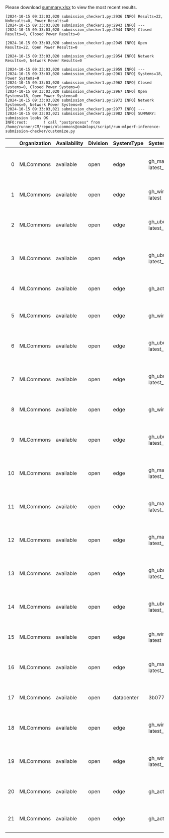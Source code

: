 Please download [summary.xlsx](summary.xlsx) to view the most recent results. 
 ```
[2024-10-15 09:33:03,020 submission_checker1.py:2936 INFO] Results=22, NoResults=0, Power Results=0
[2024-10-15 09:33:03,020 submission_checker1.py:2943 INFO] ---
[2024-10-15 09:33:03,020 submission_checker1.py:2944 INFO] Closed Results=0, Closed Power Results=0

[2024-10-15 09:33:03,020 submission_checker1.py:2949 INFO] Open Results=22, Open Power Results=0

[2024-10-15 09:33:03,020 submission_checker1.py:2954 INFO] Network Results=0, Network Power Results=0

[2024-10-15 09:33:03,020 submission_checker1.py:2959 INFO] ---
[2024-10-15 09:33:03,020 submission_checker1.py:2961 INFO] Systems=18, Power Systems=0
[2024-10-15 09:33:03,020 submission_checker1.py:2962 INFO] Closed Systems=0, Closed Power Systems=0
[2024-10-15 09:33:03,020 submission_checker1.py:2967 INFO] Open Systems=18, Open Power Systems=0
[2024-10-15 09:33:03,020 submission_checker1.py:2972 INFO] Network Systems=0, Network Power Systems=0
[2024-10-15 09:33:03,021 submission_checker1.py:2977 INFO] ---
[2024-10-15 09:33:03,021 submission_checker1.py:2982 INFO] SUMMARY: submission looks OK
INFO:root:       ! call "postprocess" from /home/runner/CM/repos/mlcommons@cm4mlops/script/run-mlperf-inference-submission-checker/customize.py

```

|    | Organization   | Availability   | Division   | SystemType   | SystemName            | Platform                                                               | Model               | MlperfModel         | Scenario   |    Result | Accuracy                                                       |   number_of_nodes | host_processor_model_name       |   host_processors_per_node |   host_processor_core_count | accelerator_model_name   |   accelerators_per_node | Location                                                                                                       | framework           | operating_system                                | notes                             |   compliance |   errors | version   |   inferred | has_power   | Units     | weight_data_types   |
|---:|:---------------|:---------------|:-----------|:-------------|:----------------------|:-----------------------------------------------------------------------|:--------------------|:--------------------|:-----------|----------:|:---------------------------------------------------------------|------------------:|:--------------------------------|---------------------------:|----------------------------:|:-------------------------|------------------------:|:---------------------------------------------------------------------------------------------------------------|:--------------------|:------------------------------------------------|:----------------------------------|-------------:|---------:|:----------|-----------:|:------------|:----------|:--------------------|
|  0 | MLCommons      | available      | open       | edge         | gh_macos-latest_x86   | gh_macos-latest_x86-reference-cpu-pytorch_v2.4.1-default_config        | retinanet           | retinanet           | Offline    |  0.430417 | mAP: 76.951                                                    |                 1 | undefined                       |                          1 |                           3 | nan                      |                       0 | open/MLCommons/results/gh_macos-latest_x86-reference-cpu-pytorch_v2.4.1-default_config/retinanet/offline       | pytorch v2.4.1      | (darwin-23.6.0)                                 | Automated by MLCommons CM v3.2.2. |            1 |        0 | v4.1      |          0 | False       | Samples/s | fp32                |
|  1 | MLCommons      | available      | open       | edge         | gh_windows-latest     | gh_windows-latest-reference-cpu-onnxruntime_v1.19.2-default_config     | retinanet           | retinanet           | Offline    |  0.338212 | mAP: 76.951                                                    |                 1 | undefined                       |                          1 |                           1 | nan                      |                       0 | open/MLCommons/results/gh_windows-latest-reference-cpu-onnxruntime_v1.19.2-default_config/retinanet/offline    | onnxruntime v1.19.2 | Windows-2022Server-10.0.20348-SP0               | Automated by MLCommons CM v3.2.2. |            1 |        0 | v4.1      |          0 | False       | Samples/s | fp32                |
|  2 | MLCommons      | available      | open       | edge         | gh_ubuntu-latest_x86  | gh_ubuntu-latest_x86-reference-cpu-onnxruntime_v1.19.2-default_config  | resnet50            | resnet              | Offline    | 23.274    | acc: 76.000                                                    |                 1 | AMD EPYC 7763 64-Core Processor |                          1 |                           2 | nan                      |                       0 | open/MLCommons/results/gh_ubuntu-latest_x86-reference-cpu-onnxruntime_v1.19.2-default_config/resnet50/offline  | onnxruntime v1.19.2 | Ubuntu 22.04 (linux-6.5.0-1025-azure-glibc2.35) | Automated by MLCommons CM v3.2.2. |            1 |        0 | v4.1      |          0 | False       | Samples/s | fp32                |
|  3 | MLCommons      | available      | open       | edge         | gh_ubuntu-latest_x86  | gh_ubuntu-latest_x86-reference-cpu-onnxruntime_v1.19.2-default_config  | retinanet           | retinanet           | Offline    |  0.432822 | mAP: 76.951                                                    |                 1 | AMD EPYC 7763 64-Core Processor |                          1 |                           2 | nan                      |                       0 | open/MLCommons/results/gh_ubuntu-latest_x86-reference-cpu-onnxruntime_v1.19.2-default_config/retinanet/offline | onnxruntime v1.19.2 | Ubuntu 22.04 (linux-6.5.0-1025-azure-glibc2.35) | Automated by MLCommons CM v3.2.2. |            1 |        0 | v4.1      |          0 | False       | Samples/s | fp32                |
|  4 | MLCommons      | available      | open       | edge         | gh_action             | gh_action-reference-gpu-pytorch_v2.4.1-default_config                  | gptj-99             | gptj-99             | Offline    | 50.3446   | ROUGE1: 32.2581  ROUGE2: 6.6667  ROUGEL: 22.5806  GEN_LEN: 264 |                 1 | Intel(R) Xeon(R) w7-2495X       |                          1 |                          24 | NVIDIA GeForce RTX 4090  |                       1 | open/MLCommons/results/gh_action-reference-gpu-pytorch_v2.4.1-default_config/gptj-99/offline                   | pytorch v2.4.1      | Ubuntu 22.04 (linux-6.2.0-39-generic-glibc2.35) | Automated by MLCommons CM v2.3.4. |            1 |        0 | v4.1      |          0 | False       | Tokens/s  | fp32                |
|  5 | MLCommons      | available      | open       | edge         | gh_windows            | gh_windows-reference-cpu-tf_v2.17.0-default_config                     | resnet50            | resnet              | Offline    | 21.8155   | acc: 76.000                                                    |                 1 | undefined                       |                          1 |                           1 | nan                      |                       0 | open/MLCommons/results/gh_windows-reference-cpu-tf_v2.17.0-default_config/resnet50/offline                     | tf v2.17.0          | Windows-2022Server-10.0.20348-SP0               | Automated by MLCommons CM v2.4.0. |            1 |        0 | v4.1      |          0 | False       | Samples/s | fp32                |
|  6 | MLCommons      | available      | open       | edge         | gh_ubuntu-latest_x86  | gh_ubuntu-latest_x86-reference-cpu-deepsparse_v1.8.0-default_config    | bert-99             | bert-99             | Offline    |  6.35366  | F1: 80.0                                                       |                 1 | AMD EPYC 7763 64-Core Processor |                          1 |                           2 | nan                      |                       0 | open/MLCommons/results/gh_ubuntu-latest_x86-reference-cpu-deepsparse_v1.8.0-default_config/bert-99/offline     | deepsparse v1.8.0   | Ubuntu 22.04 (linux-6.5.0-1025-azure-glibc2.35) | Automated by MLCommons CM v3.2.2. |            1 |        0 | v4.1      |          0 | False       | Samples/s | fp32                |
|  7 | MLCommons      | available      | open       | edge         | gh_ubuntu-latest_x86  | gh_ubuntu-latest_x86-reference-cpu-tf_v2.17.0-default_config           | resnet50            | resnet              | Offline    | 21.2213   | acc: 76.000                                                    |                 1 | AMD EPYC 7763 64-Core Processor |                          1 |                           2 | nan                      |                       0 | open/MLCommons/results/gh_ubuntu-latest_x86-reference-cpu-tf_v2.17.0-default_config/resnet50/offline           | tf v2.17.0          | Ubuntu 22.04 (linux-6.5.0-1025-azure-glibc2.35) | Automated by MLCommons CM v3.2.2. |            1 |        0 | v4.1      |          0 | False       | Samples/s | fp32                |
|  8 | MLCommons      | available      | open       | edge         | gh_windows            | gh_windows-reference-cpu-onnxruntime_v1.19.2-default_config            | resnet50            | resnet              | Offline    | 17.8036   | acc: 76.000                                                    |                 1 | undefined                       |                          1 |                           1 | nan                      |                       0 | open/MLCommons/results/gh_windows-reference-cpu-onnxruntime_v1.19.2-default_config/resnet50/offline            | onnxruntime v1.19.2 | Windows-2022Server-10.0.20348-SP0               | Automated by MLCommons CM v2.4.0. |            1 |        0 | v4.1      |          0 | False       | Samples/s | fp32                |
|  9 | MLCommons      | available      | open       | edge         | gh_ubuntu-latest_x86  | gh_ubuntu-latest_x86-reference-cpu-pytorch_v2.4.1-default_config       | retinanet           | retinanet           | Offline    |  0.413923 | mAP: 76.951                                                    |                 1 | AMD EPYC 7763 64-Core Processor |                          1 |                           2 | nan                      |                       0 | open/MLCommons/results/gh_ubuntu-latest_x86-reference-cpu-pytorch_v2.4.1-default_config/retinanet/offline      | pytorch v2.4.1      | Ubuntu 22.04 (linux-6.5.0-1025-azure-glibc2.35) | Automated by MLCommons CM v3.2.2. |            1 |        0 | v4.1      |          0 | False       | Samples/s | fp32                |
| 10 | MLCommons      | available      | open       | edge         | gh_macos-latest_x86   | gh_macos-latest_x86-reference-cpu-onnxruntime_v1.19.2-default_config   | resnet50            | resnet              | Offline    | 16.5681   | acc: 76.000                                                    |                 1 | undefined                       |                          1 |                           3 | nan                      |                       0 | open/MLCommons/results/gh_macos-latest_x86-reference-cpu-onnxruntime_v1.19.2-default_config/resnet50/offline   | onnxruntime v1.19.2 | (darwin-23.6.0)                                 | Automated by MLCommons CM v3.2.2. |            1 |        0 | v4.1      |          0 | False       | Samples/s | fp32                |
| 11 | MLCommons      | available      | open       | edge         | gh_macos-latest_x86   | gh_macos-latest_x86-reference-cpu-onnxruntime_v1.19.2-default_config   | retinanet           | retinanet           | Offline    |  0.374764 | mAP: 76.951                                                    |                 1 | undefined                       |                          1 |                           3 | nan                      |                       0 | open/MLCommons/results/gh_macos-latest_x86-reference-cpu-onnxruntime_v1.19.2-default_config/retinanet/offline  | onnxruntime v1.19.2 | (darwin-23.6.0)                                 | Automated by MLCommons CM v3.2.2. |            1 |        0 | v4.1      |          0 | False       | Samples/s | fp32                |
| 12 | MLCommons      | available      | open       | edge         | gh_macos-latest_x86   | gh_macos-latest_x86-reference-cpu-deepsparse_v1.8.0-default_config     | bert-99             | bert-99             | Offline    |  7.25984  | F1: 80.0                                                       |                 1 | undefined                       |                          1 |                           3 | nan                      |                       0 | open/MLCommons/results/gh_macos-latest_x86-reference-cpu-deepsparse_v1.8.0-default_config/bert-99/offline      | deepsparse v1.8.0   | (darwin-23.6.0)                                 | Automated by MLCommons CM v3.2.2. |            1 |        0 | v4.1      |          0 | False       | Samples/s | fp32                |
| 13 | MLCommons      | available      | open       | edge         | gh_ubuntu-latest_x86  | gh_ubuntu-latest_x86-mlcommons_cpp-cpu-onnxruntime-default_config      | resnet50            | resnet              | Offline    | 23.1207   | acc: 76.000                                                    |                 1 | AMD EPYC 7763 64-Core Processor |                          1 |                           2 | nan                      |                       0 | open/MLCommons/results/gh_ubuntu-latest_x86-mlcommons_cpp-cpu-onnxruntime-default_config/resnet50/offline      | onnxruntime         | Ubuntu 22.04 (linux-6.5.0-1025-azure-glibc2.35) | Automated by MLCommons CM v3.2.2. |            1 |        0 | v4.1      |          0 | False       | Samples/s | fp32                |
| 14 | MLCommons      | available      | open       | edge         | gh_ubuntu-latest_x86  | gh_ubuntu-latest_x86-mlcommons_cpp-cpu-onnxruntime-default_config      | retinanet           | retinanet           | Offline    |  0.433142 | mAP: 76.951                                                    |                 1 | AMD EPYC 7763 64-Core Processor |                          1 |                           2 | nan                      |                       0 | open/MLCommons/results/gh_ubuntu-latest_x86-mlcommons_cpp-cpu-onnxruntime-default_config/retinanet/offline     | onnxruntime         | Ubuntu 22.04 (linux-6.5.0-1025-azure-glibc2.35) | Automated by MLCommons CM v3.2.2. |            1 |        0 | v4.1      |          0 | False       | Samples/s | fp32                |
| 15 | MLCommons      | available      | open       | edge         | gh_windows-latest     | gh_windows-latest-reference-cpu-pytorch_v2.4.1-default_config          | retinanet           | retinanet           | Offline    |  0.315732 | mAP: 76.951                                                    |                 1 | undefined                       |                          1 |                           1 | nan                      |                       0 | open/MLCommons/results/gh_windows-latest-reference-cpu-pytorch_v2.4.1-default_config/retinanet/offline         | pytorch v2.4.1      | Windows-2022Server-10.0.20348-SP0               | Automated by MLCommons CM v3.2.1. |            1 |        0 | v4.1      |          0 | False       | Samples/s | fp32                |
| 16 | MLCommons      | available      | open       | edge         | gh_macos-latest_x86   | gh_macos-latest_x86-mlcommons_cpp-cpu-onnxruntime-default_config       | resnet50            | resnet              | Offline    |  9.14675  | acc: 76.000                                                    |                 1 | undefined                       |                          1 |                           3 | nan                      |                       0 | open/MLCommons/results/gh_macos-latest_x86-mlcommons_cpp-cpu-onnxruntime-default_config/resnet50/offline       | onnxruntime         | (darwin-23.6.0)                                 | Automated by MLCommons CM v3.2.2. |            1 |        0 | v4.1      |          0 | False       | Samples/s | fp32                |
| 17 | MLCommons      | available      | open       | datacenter   | 3b07702db56d          | 3b07702db56d-reference-gpu-pytorch_v2.4.1-scc24-base                   | stable-diffusion-xl | stable-diffusion-xl | Offline    |  0.374837 | CLIP_SCORE: 15.18544016778469  FID_SCORE: 235.69504308101006   |                 1 | Intel(R) Xeon(R) w7-2495X       |                          1 |                          24 | NVIDIA GeForce RTX 4090  |                       1 | open/MLCommons/results/3b07702db56d-reference-gpu-pytorch_v2.4.1-scc24-base/stable-diffusion-xl/offline        | pytorch v2.4.1      | Ubuntu 22.04 (linux-6.2.0-39-generic-glibc2.35) | Automated by MLCommons CM v2.3.9. |            1 |        0 | v4.1      |          0 | False       | Samples/s | fp32                |
| 18 | MLCommons      | available      | open       | edge         | gh_windows-latest_x86 | gh_windows-latest_x86-reference-cpu-onnxruntime_v1.19.2-default_config | resnet50            | resnet              | Offline    | 16.7039   | acc: 76.000                                                    |                 1 | undefined                       |                          1 |                           1 | nan                      |                       0 | open/MLCommons/results/gh_windows-latest_x86-reference-cpu-onnxruntime_v1.19.2-default_config/resnet50/offline | onnxruntime v1.19.2 | Windows-2022Server-10.0.20348-SP0               | Automated by MLCommons CM v3.2.2. |            1 |        0 | v4.1      |          0 | False       | Samples/s | fp32                |
| 19 | MLCommons      | available      | open       | edge         | gh_windows-latest_x86 | gh_windows-latest_x86-reference-cpu-tf_v2.17.0-default_config          | resnet50            | resnet              | Offline    | 21.472    | acc: 76.000                                                    |                 1 | undefined                       |                          1 |                           1 | nan                      |                       0 | open/MLCommons/results/gh_windows-latest_x86-reference-cpu-tf_v2.17.0-default_config/resnet50/offline          | tf v2.17.0          | Windows-2022Server-10.0.20348-SP0               | Automated by MLCommons CM v3.2.2. |            1 |        0 | v4.1      |          0 | False       | Samples/s | fp32                |
| 20 | MLCommons      | available      | open       | edge         | gh_action             | gh_action-reference-gpu-pytorch_v2.4.1-cu124                           | stable-diffusion-xl | stable-diffusion-xl | Offline    |  0.351566 | CLIP_SCORE: 15.18544016778469  FID_SCORE: 235.69504308101006   |                 1 | Intel(R) Xeon(R) w7-2495X       |                          1 |                          24 | NVIDIA GeForce RTX 4090  |                       2 | open/MLCommons/results/gh_action-reference-gpu-pytorch_v2.4.1-cu124/stable-diffusion-xl/offline                | pytorch v2.4.1      | Ubuntu 22.04 (linux-6.2.0-39-generic-glibc2.35) | Automated by MLCommons CM v2.3.9. |            1 |        0 | v4.1      |          0 | False       | Samples/s | fp32                |
| 21 | MLCommons      | available      | open       | edge         | gh_action             | gh_action-reference-gpu-pytorch_v2.4.1-cu124                           | gptj-99             | gptj-99             | Offline    | 48.5292   | ROUGE1: 32.2581  ROUGE2: 6.6667  ROUGEL: 22.5806  GEN_LEN: 264 |                 1 | Intel(R) Xeon(R) w7-2495X       |                          1 |                          24 | NVIDIA GeForce RTX 4090  |                       2 | open/MLCommons/results/gh_action-reference-gpu-pytorch_v2.4.1-cu124/gptj-99/offline                            | pytorch v2.4.1      | Ubuntu 22.04 (linux-6.2.0-39-generic-glibc2.35) | Automated by MLCommons CM v2.3.9. |            1 |        0 | v4.1      |          0 | False       | Tokens/s  | fp32                |